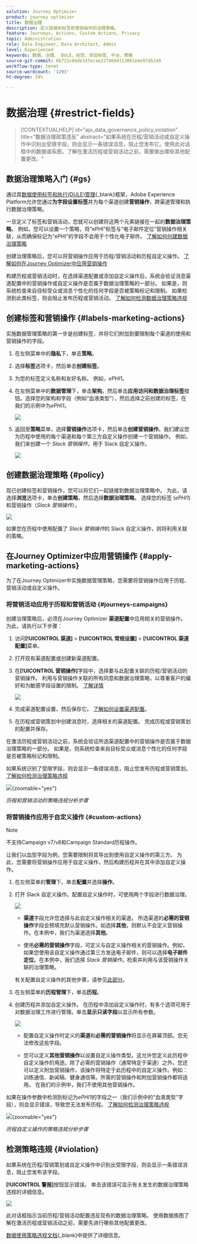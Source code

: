 ```yaml
---
solution: Journey Optimizer
product: journey optimizer
title: 数据治理
description: 定义链接到标签和营销操作的治理策略。
feature: Journeys, Actions, Custom Actions, Privacy
topic: Administration
role: Data Engineer, Data Architect, Admin
level: Experienced
keywords: 数据、治理、 DULE、标签、添加标签、平台、策略
source-git-commit: 6b721c04db34fecae2274604113061e4e97db149
workflow-type: tm+mt
source-wordcount: '1293'
ht-degree: 34%

---
```


# 数据治理 {#restrict-fields}

>[!CONTEXTUALHELP]
>id="ajo_data_governance_policy_violation"
>title="数据治理政策违反"
>abstract="如果系统在历程/营销活动或自定义操作中识别出受限字段，则会显示一条错误消息，阻止您发布它。使用此对话框中的数据谱系图，了解在激活历程或营销活动之前，需要做出哪些其他配置更改。"

## 数据治理策略入门 {#gs}

通过其[数据使用标签和执行(DULE)管理](https://experienceleague.adobe.com/docs/experience-platform/data-governance/home.html?lang=zh-Hans){_blank}框架，Adobe Experience Platform允许您通过&#x200B;**为字段设置标签**&#x200B;并为每个渠道创建&#x200B;**营销操作**，跨渠道管理和执行数据治理策略。

一旦定义了标签和营销活动，您就可以创建将这两个元素链接在一起的&#x200B;**数据治理策略**。 例如，您可以设置一个策略，将“ePHI”标签与“电子邮件定位”营销操作相关联，从而确保标记为“ePHI”的字段不会用于个性化电子邮件。 [了解如何创建数据治理策略](#governance-policies)

创建治理策略后，您可以将营销操作应用于历程/营销活动和历程自定义操作。
[了解如何在Journey Optimizer中应用营销操作](#apply-marketing-actions)

构建历程或营销活动时，在选择渠道配置或添加自定义操作后，系统会验证消息渠道配置中的营销操作或自定义操作是否属于数据治理策略的一部分。 如果是，则系统检查来自目标受众或消息个性化的任何字段是否被策略标记和限制。 如果检测到此类标签，则会阻止发布历程或营销活动。 [了解如何检测数据治理策略违规](#violation)

## 创建标签和营销操作 {#labels-marketing-actions}

实施数据管理策略的第一步是创建标签，并将它们附加到要限制每个渠道的使用和营销操作的字段。

1. 在左侧菜单中的&#x200B;**隐私**&#x200B;下，单击&#x200B;**策略**。

1. 选择&#x200B;**标签**&#x200B;选项卡，然后单击&#x200B;**创建标签**。

1. 为您的标签定义名称和友好名称。 例如，_ePHI1_。

1. 在左侧菜单中的&#x200B;**数据管理**&#x200B;下，单击&#x200B;**架构**，然后单击&#x200B;**应用访问和数据治理标签**&#x200B;按钮。选择您的架构和字段（例如“血液类型”），然后选择之前创建的标签，在我们的示例中为&#x200B;_ePHI1_。

   ![](assets/action-privacy3.png)

1. 返回至&#x200B;**策略**&#x200B;菜单，选择&#x200B;**营销操作**&#x200B;选项卡，然后单击&#x200B;**创建营销操作**。我们建议您为历程中使用的每个渠道和每个第三方自定义操作创建一个营销操作。 例如，我们来创建一个 _Slack 营销操作_，用于 Slack 自定义操作。

   ![](assets/action-privacy4.png)

## 创建数据治理策略 {#policy}

现已创建标签和营销操作，您可以将它们一起链接到数据治理策略中。 为此，请选择&#x200B;**浏览**&#x200B;选项卡，单击&#x200B;**创建策略**，然后选择&#x200B;**数据治理策略**。 选择您的标签 (_ePHI1_) 和营销操作（_Slack 营销操作_）。

![](assets/action-privacy5.png)

如果您在历程中使用配置了 _Slack 营销操作_&#x200B;的 Slack 自定义操作，则将利用关联的策略。

## 在Journey Optimizer中应用营销操作 {#apply-marketing-actions}

为了在Journey Optimizer中实施数据管理策略，您需要将营销操作应用于历程、营销活动或自定义操作。

### 将营销活动应用于历程和营销活动 {#journeys-campaigns}

创建治理策略后，必须在Journey Optimizer **渠道配置**&#x200B;中应用相关的营销操作。 为此，请执行以下步骤：

1. 访问&#x200B;**[!UICONTROL 渠道]** > **[!UICONTROL 常规设置]** > **[!UICONTROL 渠道配置]**&#x200B;菜单。

1. 打开现有渠道配置或创建新渠道配置。

1. 在&#x200B;**[!UICONTROL 营销操作]**&#x200B;字段中，选择要与此配置关联的历程/营销活动的营销操作。 利用与营销操作关联的所有同意和数据治理策略，以尊重客户的偏好和为敏感字段设置的限制。 [了解详情](../action/consent.md#surface-marketing-actions)

   ![](../privacy/assets/governance-channel-configuration.png)

1. 完成渠道配置设置，然后保存它。 [了解如何设置渠道配置](../configuration/channel-surfaces.md)。

1. 在历程或营销策划中创建消息时，选择相关的渠道配置。 完成历程或营销策划的配置并保存。

在激活历程或营销活动之前，系统会验证所选渠道配置中的营销操作是否属于数据治理策略的一部分。 如果是，则系统检查来自目标受众或消息个性化的任何字段是否被策略标记和限制。

如果系统识别了受限字段，则会显示一条错误消息，阻止您发布历程或营销策划。 [了解如何检测治理策略违规](#violation)

![](assets/governance-policy-schema.png){zoomable="yes"}

*历程和营销活动的策略违规分析步骤*

### 将营销操作应用于自定义操作 {#custom-actions}

>[!NOTE]
>
>不支持Campaign v7/v8和Campaign Standard历程操作。

让我们以血型字段为例，您需要限制将其导出到使用自定义操作的第三方。 为此，您需要将营销操作应用于自定义操作，然后构建历程并在其中添加自定义操作。

1. 在左侧菜单的&#x200B;**管理**&#x200B;下，单击&#x200B;**配置**&#x200B;并选择&#x200B;**操作**。

1. 打开 Slack 自定义操作。配置自定义操作时，可使用两个字段进行数据治理。

   ![](assets/action-privacy6.png)

   * **渠道**&#x200B;字段允许您选择与此自定义操作相关的渠道。 所选渠道的&#x200B;**必需的营销操作**&#x200B;字段会预填充默认营销操作。如选择&#x200B;**其他**，则默认不会定义营销操作。在本例中，我们为渠道选择&#x200B;**其他**。

   * 使用&#x200B;**必需的营销操作**&#x200B;字段，可定义与自定义操作相关的营销操作。例如，如果您使用该自定义操作通过第三方发送电子邮件，则可以选择&#x200B;**电子邮件定位**。在本例中，我们选择 _Slack 营销操作_。检索并利用与该营销操作关联的治理策略。

   有关配置自定义操作的其他步骤，请参见[此部分](../action/about-custom-action-configuration.md#consent-management)。

1. 在左侧菜单的&#x200B;**历程管理**&#x200B;下，单击&#x200B;**历程**。

1. 创建历程并添加自定义操作。 在历程中添加自定义操作时，有多个选项可用于对数据治理工作进行管理。单击&#x200B;**显示只读字段**&#x200B;以显示所有参数。

   ![](assets/action-privacy7.png)

   * 配置自定义操作时定义的&#x200B;**渠道**&#x200B;和&#x200B;**必需的营销操作**&#x200B;将显示在屏幕顶部。您无法修改这些字段。

   * 您可以定义&#x200B;**其他营销操作**&#x200B;以设置自定义操作类型。这允许您定义此历程中自定义操作的用途。除了必需的营销操作（通常特定于渠道）之外，您还可以定义附加营销操作，该操作将特定于此历程中的自定义操作。例如：训练通信、新闻稿、健身通信等。所需的营销操作和附加营销操作都将适用。 在我们的示例中，我们不使用其他营销操作。

如果在操作参数中检测到标记为&#x200B;_ePHI1_&#x200B;的字段之一（我们示例中的“血液类型”字段），则会显示错误，导致您无法发布历程。 [了解如何检测治理策略违规](#violation)

![](assets/governance-policy-custom-action-schema.png){zoomable="yes"}

*历程自定义操作的策略违规分析步骤*

## 检测策略违规 {#violation}

如果系统在历程/营销策划或自定义操作中识别出受限字段，则会显示一条错误消息，阻止您发布该字段。

**[!UICONTROL 警报]**&#x200B;按钮显示错误。 单击该错误可显示有关发生的数据治理策略违规的详细信息。

![](assets/action-privacy8.png)

此对话框指示当前历程/营销活动配置违反现有的数据治理策略。 使用数据族图了解在激活历程或营销活动之前，需要先进行哪些其他配置更改。

[数据使用策略违规文档](https://experienceleague.adobe.com/en/docs/experience-platform/data-governance/enforcement/auto-enforcement#data-usage-violation){_blank}中提供了详细信息。
